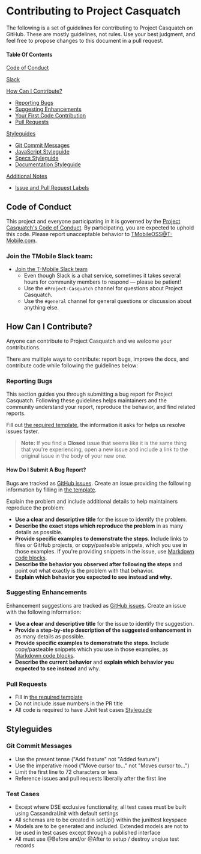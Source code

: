# Contributing to Project Casquatch

The following is a set of guidelines for contributing to Project Casquatch on GitHub. These are mostly guidelines, not rules. Use your best judgment, and feel free to propose changes to this document in a pull request.

#### Table Of Contents

[Code of Conduct](#code-of-conduct)

[Slack](#join-the-tmobile-slack-team)

[How Can I Contribute?](#how-can-i-contribute)
  * [Reporting Bugs](#reporting-bugs)
  * [Suggesting Enhancements](#suggesting-enhancements)
  * [Your First Code Contribution](#your-first-code-contribution)
  * [Pull Requests](#pull-requests)

[Styleguides](#styleguides)
  * [Git Commit Messages](#git-commit-messages)
  * [JavaScript Styleguide](#javascript-styleguide)
  * [Specs Styleguide](#specs-styleguide)
  * [Documentation Styleguide](#documentation-styleguide)

[Additional Notes](#additional-notes)
  * [Issue and Pull Request Labels](#issue-and-pull-request-labels)

## Code of Conduct

This project and everyone participating in it is governed by the [Project Casquatch's Code of Conduct](CODE_OF_CONDUCT.md). By participating, you are expected to uphold this code. Please report unacceptable behavior to [TMobileOSS@T-Mobile.com](mailto:TMobileOSS@T-Mobile.com).

### Join the TMobile Slack team:

* [Join the T-Mobile Slack team](https://tmo-oss-getinvite.herokuapp.com/)
    * Even though Slack is a chat service, sometimes it takes several hours for community members to respond &mdash; please be patient!
    * Use the `#Project-Casquatch` channel for questions about Project Casquatch.
    * Use the `#general` channel for general questions or discussion about anything else.


## How Can I Contribute?
Anyone can contribute to Project Casquatch and we welcome your contributions.

There are multiple ways to contribute: report bugs, improve the docs, and contribute code while following the guidelines below:

### Reporting Bugs

This section guides you through submitting a bug report for Project Casquatch. Following these guidelines helps maintainers and the community understand your report, reproduce the behavior, and find related reports.

Fill out [the required template](ISSUE_TEMPLATE.md), the information it asks for helps us resolve issues faster.

> **Note:** If you find a **Closed** issue that seems like it is the same thing that you're experiencing, open a new issue and include a link to the original issue in the body of your new one.

#### How Do I Submit A Bug Report?

Bugs are tracked as [GitHub issues](https://guides.github.com/features/issues/). Create an issue providing the following information by filling in [the template](ISSUE_TEMPLATE.md).

Explain the problem and include additional details to help maintainers reproduce the problem:

* **Use a clear and descriptive title** for the issue to identify the problem.
* **Describe the exact steps which reproduce the problem** in as many details as possible.
* **Provide specific examples to demonstrate the steps**. Include links to files or GitHub projects, or copy/pasteable snippets, which you use in those examples. If you're providing snippets in the issue, use [Markdown code blocks](https://help.github.com/articles/markdown-basics/#multiple-lines).
* **Describe the behavior you observed after following the steps** and point out what exactly is the problem with that behavior.
* **Explain which behavior you expected to see instead and why.**

### Suggesting Enhancements

Enhancement suggestions are tracked as [GitHub issues](https://guides.github.com/features/issues/). Create an issue with the following information:

* **Use a clear and descriptive title** for the issue to identify the suggestion.
* **Provide a step-by-step description of the suggested enhancement** in as many details as possible.
* **Provide specific examples to demonstrate the steps**. Include copy/pasteable snippets which you use in those examples, as [Markdown code blocks](https://help.github.com/articles/markdown-basics/#multiple-lines).
* **Describe the current behavior** and **explain which behavior you expected to see instead** and why.

### Pull Requests

* Fill in [the required template](PULL_REQUEST_TEMPLATE.md)
* Do not include issue numbers in the PR title
* All code is required to have JUnit test cases [Styleguide](#test-cases)

## Styleguides

### Git Commit Messages

* Use the present tense ("Add feature" not "Added feature")
* Use the imperative mood ("Move cursor to..." not "Moves cursor to...")
* Limit the first line to 72 characters or less
* Reference issues and pull requests liberally after the first line

### Test Cases

* Except where DSE exclusive functionality, all test cases must be built using CassandraUnit with default settings
* All schemas are to be created in setUp() within the junittest keyspace
* Models are to be generated and included. Extended models are not to be used in test cases except through a published interface
* All must use @Before and/or @After to setup / destroy unqiue test records
